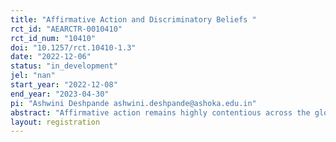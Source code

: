 ```yaml
---
title: "Affirmative Action and Discriminatory Beliefs "
rct_id: "AEARCTR-0010410"
rct_id_num: "10410"
doi: "10.1257/rct.10410-1.3"
date: "2022-12-06"
status: "in_development"
jel: "nan"
start_year: "2022-12-08"
end_year: "2023-04-30"
pi: "Ashwini Deshpande ashwini.deshpande@ashoka.edu.in"
abstract: "Affirmative action remains highly contentious across the globe with groups receiving affirmative action being potentially subject to discrimination. However, it is hard to know whether the discrimination that they face relates to their group identity, or to their affirmative action status. If affirmative action generates additional discrimination, the welfare gain of affirmative action policies may be reduced. In this experiment, we study whether affirmative action beneficiaries are discriminated against because of their status rather than their identity, by looking at whether they are judged to be of lower ability, and allocated less money for a task, when their affirmative action status is made public. If this is the case, our design allows us to understand whether this is due to a stigma of incompetence (people assume that affirmative action beneficiaries perform worse) or a bias towards groups that receive affirmative action."
layout: registration
---
```


